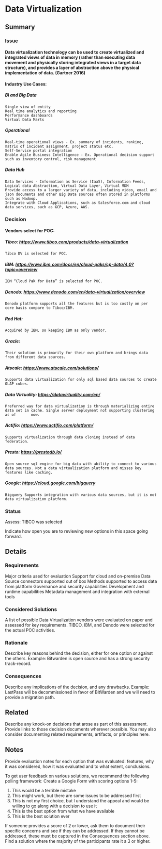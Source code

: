 # Data Virtualization
## Summary
### Issue
#### Data virtualization technology can be used to create virtualized and integrated views of data in memory (rather than executing data movement and physically storing integrated views in a target data structure), and provides a layer of abstraction above the physical implementation of data. (Gartner 2016)

#### Industry Use Cases:
##### BI and Big Data 
    Single view of entity
    Real time analytics and reporting
    Performance dashboards
    Virtual Data Marts
##### Operational
    Real-time operational views - Ex. summary of incidents, ranking, matrix of incident assignment, project status etc.
    Self-Service portal integration
    Enable Agile Business Intelligence - Ex. Operational decision support such as inventory control, risk management
##### Data Hub
    Data Services - Information as Service (IaaS), Information Feeds, Logical data Abstraction, Virtual Data Layer, Virtual MDM
    Provide access to a larger variety of data, including video, email and json documents and other Big Data sources often stored in platforms such as Hadoop.
    Integrate with Cloud Applications, such as Salesforce.com and cloud data services, such as GCP, Azure, AWS.

### Decision
#### Vendors select for POC:
##### Tibco: https://www.tibco.com/products/data-virtualization
    Tibco DV is selected for POC.
##### IBM: https://www.ibm.com/docs/en/cloud-paks/cp-data/4.0?topic=overview
    IBM “Cloud Pak for Data” is selected for POC.
##### Denodo: https://www.denodo.com/en/data-virtualization/overview 
    Denodo platform supports all the features but is too costly on per core basis compare to Tibco/IBM.
##### Red Hat: 
    Acquired by IBM, so keeping IBM as only vendor.
##### Oracle: 
    Their solution is primarily for their own platform and brings data from different data sources.
##### Atscale: https://www.atscale.com/solutions/ 
    Supports data virtualization for only sql based data sources to create OLAP cubes.
##### Data Virtuality: https://datavirtuality.com/en/ 
    Preferred way for data virtualization is through materializing entire data set in cache. Single server deployment not supporting clustering as of       now. 
##### Actifio: https://www.actifio.com/platform/ 
    Supports virtualization through data cloning instead of data federation.
##### Presto: https://prestodb.io/ 
    Open source sql engine for big data with ability to connect to various data sources. Not a data virtualization platform and misses key features like caching.
##### Google: https://cloud.google.com/bigquery 
    Bigquery Supports integration with various data sources, but it is not data virtualization platform.


### Status
Assess: TIBCO was selected

Indicate how open you are to reviewing new options in this space going forward.

## Details
### Requirements
Major criteria used for evaluation
  Support for cloud and on-premise
  Data Source connectors supported out of box
  Methods supported to access data from platform
  Governance and security capabilities
  Development and runtime capabilities
  Metadata management and integration with external tools
  
### Considered Solutions
A list of possible Data Virtualization vendors were evaluated on paper and assessed for key requirements. TIBCO, IBM, and Denodo were selected for the actual POC activities.

### Rationale
Describe key reasons behind the decision, either for one option or against the others. Example: Bitwarden is open source and has a strong security track-record.
### Consequences
Describe any implications of the decision, and any drawbacks. Example: LastPass will be decommissioned in favor of BitWarden and we will need to provide a migration path.

## Related
Describe any knock-on decisions that arose as part of this assessment. Provide links to those decision documents wherever possible.
You may also consider documenting related requirements, artifacts, or principles here.

## Notes
Provide evaluation notes for each option that was evaluated: features, why it was considered, how it was evaluated and to what extent, conclusions.

To get user feedback on various solutions, we recommend the following polling framework:
Create a Google Form with scoring options 1-5: 
1. This would be a terrible mistake
2. This might work, but there are some issues to be addressed first
3. This is not my first choice, but I understand the appeal and would be willing to go along with a decision to use it
4. This is the best option from what we have available
5. This is the best solution ever

If someone provides a score of 2 or lower, ask them to document their specific concerns and see if they can be addressed. If they cannot be addressed, these must be captured in the Consequences section above. Find a solution where the majority of the participants rate it a 3 or higher.
